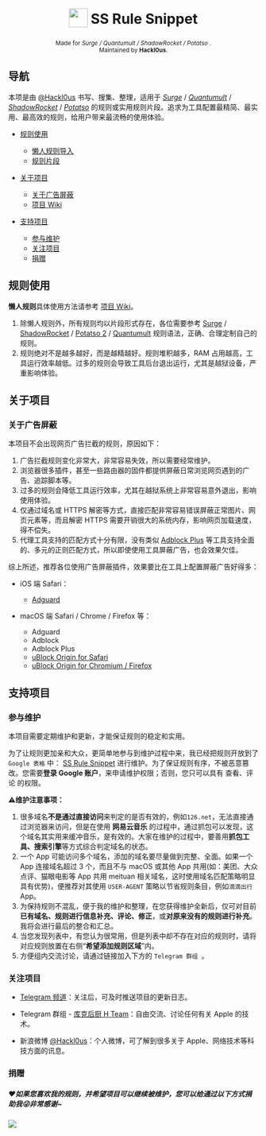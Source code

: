 
<h1 align="center">
<sub>
<img  src="http://ok9svak43.bkt.clouddn.com/FqRtBnCL-IohdKpAcgP5ghgCUU-r.png"
      height="38"
      width="38">
</sub>
SS Rule Snippet
</h1>
<p align="center">
<sup>
     Made for<i> Surge / Quantumult / ShadowRocket / Potatso </i>.
     <br> Maintained by <b>Hackl0us</b>.
</sup>
<br>
</p>


## 导航

本项是由 [@Hackl0us](https://weibo.com/hackl0us) 书写、搜集、整理，适用于 [<i>Surge</i>](https://itunes.apple.com/hk/app/surge-3-web-developer-tool/id1329879957) / [<i>Quantumult</i>](https://itunes.apple.com/hk/app/quantumult/id1252015438) / [<i>ShadowRocket</i>](https://itunes.apple.com/us/app/shadowrocket/id932747118) / [<i>Potatso</i>](https://itunes.apple.com/hk/app/potatso-2/id1162704202) 的规则或实用规则片段。追求为工具配置最精简、最实用、最高效的规则，给用户带来最流畅的使用体验。

* [规则使用](#规则使用)

  * [懒人规则导入](https://github.com/Hackl0us/SS-Rule-Snippet/wiki/)
  * [规则片段](#规则使用)

* [关于项目](#关于项目)

  * [关于广告屏蔽](#关于广告屏蔽)
  * [项目 Wiki](https://github.com/Hackl0us/SS-Rule-Snippet/wiki/)

* [支持项目](支持项目)

  * [参与维护](#参与维护)
  * [关注项目](#关注项目)
  * [捐赠](捐赠)



## 规则使用

**懒人规则**具体使用方法请参考 [项目 Wiki](https://github.com/Hackl0us/SS-Rule-Snippet/wiki/)。

1. 除懒人规则外，所有规则均以片段形式存在，各位需要参考 [Surge](https://manual.nssurge.com/overview/configuration.html) / [ShadowRocket](https://itunes.apple.com/us/app/shadowrocket/id932747118?mt=8) / [Potatso 2](https://manual.potatso.com/index.html) / [Quantumult](https://itunes.apple.com/cn/app/quantumult/id1252015438?mt=8) 规则语法，正确、合理定制自己的规则。
2. 规则绝对不是越多越好，而是越精越好。规则堆积越多，RAM 占用越高，工具运行效率越低。过多的规则会导致工具后台退出运行，尤其是越狱设备，严重影响体验。




## 关于项目

### 关于广告屏蔽

本项目不会出现网页广告拦截的规则，原因如下：

1. 广告拦截规则变化非常大，非常容易失效，所以需要经常维护。
2. 浏览器很多插件，甚至一些路由器的固件都提供屏蔽日常浏览网页遇到的广告、追踪脚本等。
3. 过多的规则会降低工具运行效率，尤其在越狱系统上非常容易意外退出，影响使用体验。
4. 仅通过域名或 HTTPS 解密等方式，直接匹配非常容易错误屏蔽正常图片、网页元素等，而且解密 HTTPS 需要开销很大的系统内存，影响网页加载速度，得不偿失。
5. 代理工具支持的匹配方式十分有限，没有类似 [Adblock Plus](https://adblockplus.org/zh_CN/filters) 等工具支持全面的、多元的正则匹配方式，所以即使使用工具屏蔽广告，也会效果欠佳。

综上所述，推荐各位使用广告屏蔽插件，效果要比在工具上配置屏蔽广告好得多：

- iOS 端 Safari：
  - [Adguard](https://itunes.apple.com/hk/app/adguard-adblock-privacy/id1047223162)


- macOS 端  Safari / Chrome / Firefox 等：
  - Adguard
  - Adblock
  - Adblock Plus
  - [uBlock Origin for Safari](https://github.com/el1t/uBlock-Safari#ublock-originfor-safari)
  - [uBlock Origin for Chromium / Firefox ](https://github.com/gorhill/uBlock)




## 支持项目

### 参与维护

本项目需要定期维护和更新，才能保证规则的稳定和实用。

为了让规则更加亲和大众，更简单地参与到维护过程中来，我已经把规则开放到了 `Google 表格` 中： [SS Rule Snippet](https://docs.google.com/spreadsheets/d/1yZCkmfVBYKHOBmlwPIBHGiFYLs1cwAv5ebirwZfr_20/edit?usp=sharing) 进行维护。为了保证规则有序，不被恶意篡改。您需要**登录 Google 账户**，来申请维护权限；否则，您只可以具有 查看、评论 的权限。

⚠️**维护注意事项：**

1. 很多域名**不是通过直接访问**来判定的是否有效的，例如`126.net`，无法直接通过浏览器来访问，但是在使用 **网易云音乐** 的过程中，通过抓包可以发现，这个域名其实用来缓冲音乐，是有效的。大家在维护的过程中，要善用**抓包工具、搜索引擎**等方式综合判定域名的状态。
2. 一个 App 可能访问多个域名，添加的域名要尽量做到完整、全面。如果一个 App 连接域名超过 3 个，而且不与 macOS 或其他 App 共用(如：美团、大众点评、猫眼电影等 App 共用 meituan 相关域名，这时使用域名匹配策略明显具有优势)，便推荐对其使用 `USER-AGENT` 策略以节省规则条目，例如`滴滴出行`App。
3. 为保持规则不混乱，便于我的维护和整理，在您获得维护全新后，仅可对目前**已有域名、规则进行信息补充、评论、修正**，或**对原来没有的规则进行补充**。我将会进行最后的整合和汇总。
4. 当您发现列表中，有您认为很常用，但是列表中却不存在对应的规则时，请将对应规则放置在右侧“**希望添加规则区域**”内。
5. 方便组内交流讨论，请通过链接加入下方的 `Telegram 群组 `。




### 关注项目

- [Telegram 频道](https://t.me/joinchat/AAAAAEBbyO8dblJS4QQ1hw)：关注后，可及时推送项目的更新日志。
- Telegram 群组 - [库克后厨 H Team](https://t.me/joinchat/EAPjDBMDRpVpCtB8ur85sQ)：自由交流、讨论任何有关 Apple 的技术。


- 新浪微博 [@Hackl0us](https://weibo.com/hackl0us)：个人微博，可了解到很多关于 Apple、网络技术等科技方面的讯息。




### 捐赠

##### ❤️如果您喜欢我的规则，并希望项目可以继续被维护，您可以给通过以下方式捐助我😜非常感谢~

  ![](http://ok9svak43.bkt.clouddn.com/blog/image/github/donation.png)

